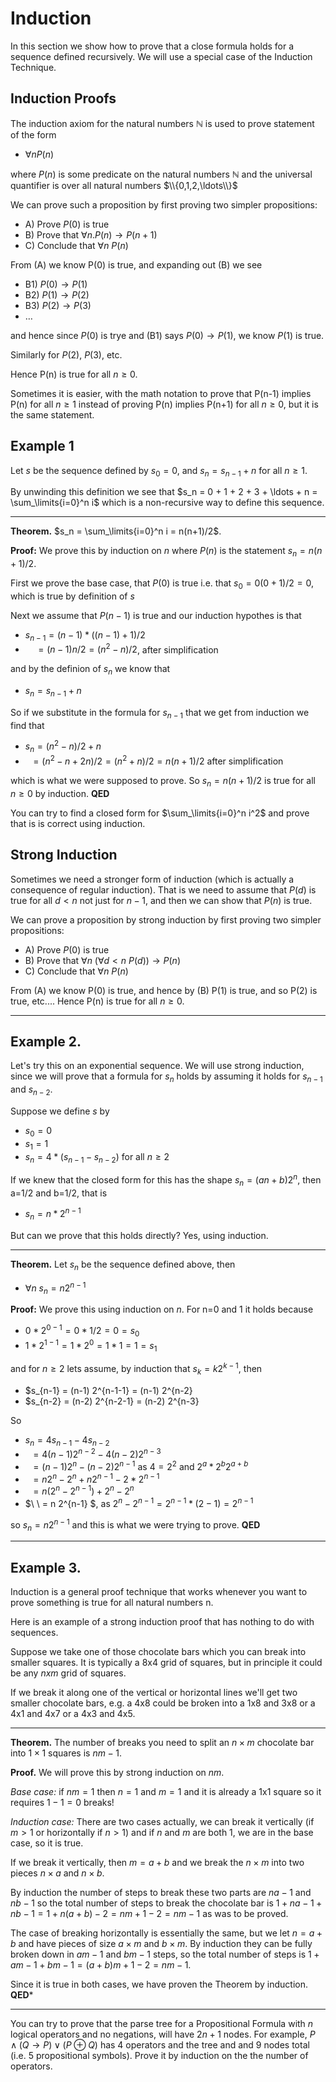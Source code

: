 # Induction
In this section we show how to prove that a close formula holds for a sequence defined recursively.
We will use a special case of the Induction Technique.

## Induction Proofs
The induction axiom for the natural numbers $\mathbb{N}$ is used to prove statement of the form
* $\forall n P(n)$

where $P(n)$ is some predicate on the natural numbers $\mathbb{N}$ and the universal quantifier is over all natural numbers $\\{0,1,2,\ldots\\}$

We can prove such a proposition by first proving two simpler propositions:
* A) Prove $P(0)$ is true
* B) Prove that $\forall n. P(n) \rightarrow P(n+1)$
* C) Conclude that $\forall n\ P(n)$

From (A) we know P(0) is true, and expanding out (B) we see
* B1) $P(0) \rightarrow P(1)$
* B2) $P(1) \rightarrow P(2)$
* B3) $P(2) \rightarrow P(3)$
* $\ldots$
  
and hence since $P(0)$ is trye and (B1) says $P(0)\rightarrow P(1)$, we know $P(1)$ is true.

Similarly for $P(2)$, $P(3)$, etc.
  
Hence P(n) is true for all $n\ge 0$.

Sometimes it is easier, with the math notation to prove that P(n-1) implies P(n) for all $n\ge 1$
instead of proving P(n) implies P(n+1) for all $n\ge 0$, but it is the same statement.

## Example 1
Let $s$ be the sequence defined by $s_0=0$, and $s_n=s_{n-1}+n$ for all $n\ge 1$.

By unwinding this definition we see that $s_n = 0 + 1 + 2 + 3 + \ldots + n = \sum_\limits{i=0}^n i$
which is a non-recursive way to define this sequence.

---

**Theorem.** $s_n = \sum_\limits{i=0}^n i = n(n+1)/2$.

**Proof:** We prove this by induction on $n$ where $P(n)$ is the statement $s_n = n(n+1)/2$.

First we prove the base case, that $P(0)$ is true i.e. that $s_0 = 0(0+1)/2 = 0$, which is true by definition of $s$

Next we assume that $P(n-1)$ is true and our induction hypothes is that
* $s_{n-1} = (n-1) * ((n-1)+1)/2$
*  $\ \ \ \  = (n-1)n/2 = (n^2-n)/2$, after simplification

and by the definion of $s_n$ we know that
* $s_n = s_{n-1} + n$
 
So if we substitute in the formula for $s_{n-1}$ that we get from induction we find that
* $s_n = (n^2-n)/2 + n$
* $\ \  = (n^2-n+2n)/2 = (n^2+n)/2 = n(n+1)/2$ after simplification

which is what we were supposed to prove. So 
$s_n = n(n+1)/2$ is true for all $n\ge 0$ by induction.
**QED**

You can try to find a closed form for $\sum_\limits{i=0}^n i^2$ and prove that is is correct using induction.

## Strong Induction
Sometimes we need a stronger form of induction (which is actually a consequence of regular induction).
That is we need to assume that $P(d)$ is true for all $d\lt n$  not just for $n-1$,
and then we can show that $P(n)$ is true.

We can prove a proposition by strong induction by first proving two simpler propositions:
* A) Prove $P(0)$ is true
* B) Prove that $\forall n\ (\forall d\lt n\  P(d)) \rightarrow P(n)$
* C) Conclude that $\forall n \ P(n)$

From (A) we know P(0) is true, and hence by (B) P(1) is true, and so P(2) is true, etc....
Hence P(n) is true for all $n\ge 0$.

---

## Example 2.
Let's try this on an exponential sequence. We will use strong induction, since we will prove that a formula for $s_n$ holds
by assuming it holds for $s_{n-1}$ and $s_{n-2}$.

Suppose we define $s$ by
* $s_0 = 0$
* $s_1 = 1$
* $s_n = 4 *(s_{n-1}  - s_{n-2})$ for all $n\ge 2$

If we knew that the closed form for this has the shape $s_n = (an+b)2^n$, then a=1/2 and b=1/2, that is
* $s_n = n*2^{n-1}$

But can we prove that this holds directly?  Yes, using induction.

---

**Theorem.** Let $s_n$ be the sequence defined above, then 
* $\forall n \ s_n = n 2^{n-1}$

**Proof:** We prove this using induction on $n$. For n=0 and 1 it holds because
* $0 * 2^{0-1} = 0 * 1/2 = 0 = s_0$
* $1 * 2^{1-1} = 1 * 2^0 = 1 * 1 = 1 = s_1$

and for $n\ge 2$ lets assume, by induction that $s_k = k 2^{k-1}$, then
* $s_{n-1} = (n-1) 2^{n-1-1} = (n-1) 2^{n-2}
* $s_{n-2} = (n-2) 2^{n-2-1} = (n-2) 2^{n-3}

So
* $s_n = 4 s_{n-1} - 4 s_{n-2}$
* $\ \  = 4 (n-1) 2^{n-2} - 4 (n-2) 2^{n-3}$
* $\ \  = (n-1)2^n - (n-2)2^{n-1}$  as $4=2^2$ and $2^a * 2^b 2^{a+b}$
* $\ \  = n2^{n} - 2^n + n 2^{n-1} - 2 * 2^{n-1}$
* $\ \  = n(2^{n} - 2^{n-1}) + 2^n -  2^{n}$
* $\ \  = n 2^{n-1} $, as $2^n - 2^{n-1} = 2^{n-1} * (2 - 1) = 2^{n-1}$

so $s_n = n 2^{n-1}$ 
and this is what we were trying to prove. **QED**

---

## Example 3.
Induction is a general proof technique that works whenever you want to prove something is true
for all natural numbers n.

Here is an example of a strong induction proof that has nothing to do with sequences.

Suppose we take one of those chocolate bars which you can break into smaller squares. 
It is typically a 8x4 grid of squares, but in principle it could be any $n x m$ grid of squares.

If we break it along one of the vertical or horizontal lines we'll get two smaller chocolate bars, e.g.
a 4x8 could be broken into a 1x8 and 3x8   or a 4x1 and 4x7 or  a 4x3 and 4x5.

--- 

**Theorem.** The number of breaks you need to split an $n \times m$ chocolate bar into $1 \times 1$ squares
is $nm-1$.

**Proof.** We will prove this by strong induction on $nm$.

_Base case:_ if $nm=1$ then $n=1$ and $m=1$ and it is already a 1x1 square so it requires $1-1=0$ breaks!

_Induction case:_ There are two cases actually, we can break it vertically (if $m\gt 1$ or horizontally if $n\gt 1$)
and if $n$ and $m$ are both 1, we are in the base case, so it is true.

If we break it vertically, then $m=a+b$ and we break the $n\times m$ into two pieces $n \times a$ and $n \times b$.

By induction the number of steps to break these two parts are $na-1$ and $nb-1$ so the total number of steps to break the
chocolate bar is $1 + na-1 + nb-1 = 1 + n(a+b) -2 = nm +1-2 = nm-1$ as was to be proved.

The case of breaking horizontally is essentially the same, but we let $n=a+b$ and have pieces of size $a \times m$ and $b\times m$.
By induction they can be fully broken down in $am-1$ and $bm-1$ steps, so the total number of steps is $1 + am-1 + bm-1 = (a+b)m +1-2 = nm-1$.

Since it is true in both cases, we have proven the Theorem by induction. **QED***

---

You can try to prove that the parse tree for a Propositional Formula with $n$ logical operators and no negations, will have $2n+1$ nodes.
For example, $P\wedge (Q \rightarrow P) \vee (P \oplus Q)$ has 4 operators and the tree and and 9 nodes total (i.e. 5 propositional symbols).
Prove it by induction on the the number of operators.






